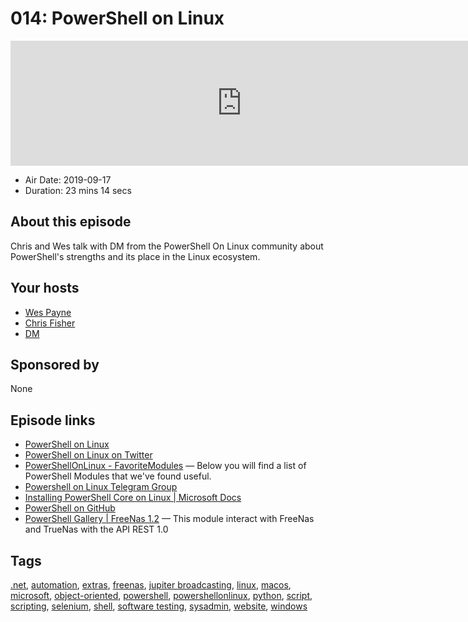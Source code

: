 # 014: PowerShell on Linux

<iframe src="https://player.fireside.fm/v2/WTrMvATU+k9Kk3YXD?theme=dark" width="740" height="200" frameborder="0" scrolling="no"></iframe>

* Air Date: 2019-09-17
* Duration: 23 mins 14 secs

## About this episode

Chris and Wes talk with DM from the PowerShell On Linux community about PowerShell's strengths and its place in the Linux ecosystem.

## Your hosts
* [Wes Payne](https://extras.show//hosts/wes)
* [Chris Fisher](https://extras.show//hosts/chrislas)
* [DM](https://extras.show//guests/dm)

## Sponsored by

None



## Episode links

  * [PowerShell on Linux](https://powershellonlinux.com/Home "PowerShell on Linux")
  * [PowerShell on Linux on Twitter](https://twitter.com/PoSH4Linux "PowerShell on Linux on Twitter")
  * [PowerShellOnLinux - FavoriteModules](https://powershellonlinux.com/FavoriteModules "PowerShellOnLinux - FavoriteModules") — Below you will find a list of PowerShell Modules that we've found useful. 
  * [Powershell on Linux Telegram Group](https://t.me/PowershellOnLinux "Powershell on Linux Telegram Group")
  * [Installing PowerShell Core on Linux | Microsoft Docs](https://docs.microsoft.com/en-us/powershell/scripting/install/installing-powershell-core-on-linux?view=powershell-6 "Installing PowerShell Core on Linux | Microsoft Docs")
  * [PowerShell on GitHub](https://github.com/PowerShell/PowerShell "PowerShell on GitHub")
  * [PowerShell Gallery | FreeNas 1.2](https://www.powershellgallery.com/packages/FreeNas/1.2 "PowerShell Gallery | FreeNas 1.2") — This module interact with FreeNas and TrueNas with the API REST 1.0 



## Tags

[.net](https://extras.show//tags/.net), [automation](https://extras.show//tags/automation), [extras](https://extras.show//tags/extras), [freenas](https://extras.show//tags/freenas), [jupiter broadcasting](https://extras.show//tags/jupiter%20broadcasting), [linux](https://extras.show//tags/linux), [macos](https://extras.show//tags/macos), [microsoft](https://extras.show//tags/microsoft), [object-oriented](https://extras.show//tags/object-oriented), [powershell](https://extras.show//tags/powershell), [powershellonlinux](https://extras.show//tags/powershellonlinux), [python](https://extras.show//tags/python), [script](https://extras.show//tags/script), [scripting](https://extras.show//tags/scripting), [selenium](https://extras.show//tags/selenium), [shell](https://extras.show//tags/shell), [software testing](https://extras.show//tags/software%20testing), [sysadmin](https://extras.show//tags/sysadmin), [website](https://extras.show//tags/website), [windows](https://extras.show//tags/windows)